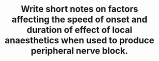 ---
title: "Write short notes on factors affecting the speed of onset and duration of effect of local anaesthetics when used to produce peripheral nerve block."
entityType: SAQ
exam: PEX
college: ANZCA
year: 2006
sitting: A
question: 05
passRate: 89
EC_expectedDomains:
- "This question required candidates to write short notes and candidates who simply wrote a list without explanation failed to achieve high marks."
- "Likewise the question clearly required candidates to address the issues of both speed of onset as well as duration of action."
EC_extraCredit:
- "Better answers attempted to differentiate between the factors that affect speed of onset and those that affect duration."
- "Many of the better answers related the answer to aspects of the Fick Principle."
EC_errorsCommon:
- "Some candidates answered only one part of this two part question and failed to achieve high marks."
---